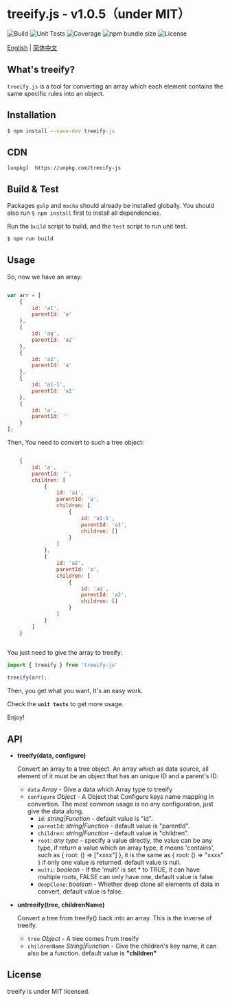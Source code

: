 
treeify.js - v1.0.5（under MIT）
===============================

![Build](https://img.shields.io/badge/build-passing-green.svg)
![Unit Tests](https://img.shields.io/badge/tests-8%20passed-green.svg)
![Coverage](https://img.shields.io/badge/coverage-100%25-green.svg)
![npm bundle size](https://img.shields.io/bundlephobia/min/treeify-js.svg)
![License](https://img.shields.io/github/license/mwc/treeify.svg)

[English](./readme.md) | [简体中文](./zh-cn.md)

What's treeify?
---------------
`treeify.js` is a tool for converting an array which each element contains the same specific rules into an object.


Installation
------------
```cmd
$ npm install --save-dev treeify-js
```

CDN
-----
```
[unpkg]  https://unpkg.com/treeify-js
```


Build & Test
------------
Packages `gulp` and `mocha` should already be installed globally.
You should also run `$ npm install` first to install all dependencies.

Run the `build` script to build, and the `test` script to run unit test.


```cmd
$ npm run build
```

Usage
-----

So, now we have an array:


```javascript

var arr = [
    {
        id: 'a1',
        parentId: 'a'
    },
    {
        id: 'aq',
        parentId: 'a2'
    },
    {
        id: 'a2',
        parentId: 'a'
    },
    {
        id: 'a1-1',
        parentId: 'a1'
    },
    {
        id: 'a',
        parentId: ''
    }
];
```

Then, You need to convert to such a tree object:

```javascript

    {
        id: 'a',
        parentId: '',
        children: [
            {
                id: 'a1',
                parentId: 'a',
                children: [
                    {
                        id: 'a1-1',
                        parentId: 'a1',
                        children: []
                    }
                ]
            },
            {
                id: 'a2',
                parentId: 'a',
                children: [
                    {
                        id: 'aq',
                        parentId: 'a2',
                        children: []
                    }
                ]
            }
        ]
    }
    
```

You just need to give the array to treeify:

```javascript
import { treeify } from 'treeify-js'

treeify(arr);
```

Then, you get what you want, It's an easy work.

Check the **`unit tests`** to get more usage.

Enjoy!

API
---
+ **treeify(data, configure)**

	Convert an array to a tree object. An array which as data source, all element of it must be an object that has an unique ID and a parent's ID.

	- `data` *Array* - Give a data which Array type to treeify
	- `configure` *Object* - A Object that Configure keys name mapping in convertion. The most common usage is no any configuration, just give the data along.
		* `id`: *string|Function* - default value is "id".
		* `parentId`: *string|Function* - default value is "parentId".
		* `children`: *string|Function* - default value is "children".
		* `root`: *any type* - specify a value directly, the value can be any type, if return a value which an array type, it means 'contains', such as { root: () => ["xxxx"] }, it is the same as { root: () => "xxxx" } if only one value is returned. default value is null.
		* `multi`: *boolean* - If the 'multi' is set * to TRUE, it can have multiple roots, FALSE can only have one, default value is false.
		* `deepClone`: *boolean* - Whether deep clone all elements of data in convert, default value is false.

+ **untreeify(tree, childrenName)**

	Convert a tree from treeify() back into an array. This is the inverse of treeify.

	- `tree` *Object* - A tree comes from treeify
	- `childrenName` *String|Function* - Give the children's key name, it can also be a function. default value is **"children"**


License
--------
treeify is under MIT licensed.